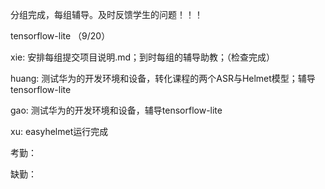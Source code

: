 分组完成，每组辅导。及时反馈学生的问题！！！

tensorflow-lite （9/20）

xie: 安排每组提交项目说明.md；到时每组的辅导助教；（检查完成）

huang: 测试华为的开发环境和设备，转化课程的两个ASR与Helmet模型；辅导tensorflow-lite 

gao: 测试华为的开发环境和设备，辅导tensorflow-lite

xu: easyhelmet运行完成

考勤：  

缺勤：  

